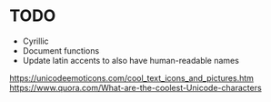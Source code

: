 # TODO

- Cyrillic
- Document functions
- Update latin accents to also have human-readable names

https://unicodeemoticons.com/cool_text_icons_and_pictures.htm
https://www.quora.com/What-are-the-coolest-Unicode-characters